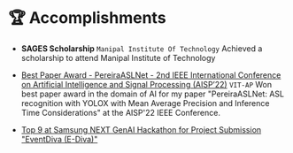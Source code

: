 # 🏆 Accomplishments

- **SAGES Scholarship** `Manipal Institute Of Technology`
  Achieved a scholarship to attend Manipal Institute of Technology

- [Best Paper Award - PereiraASLNet - 2nd IEEE International Conference on Artificial Intelligence and Signal Processing (AISP’22)](https://drive.google.com/file/d/1EHkD64vyqyrvIyTMu4LmrP0KcQS9gmdd) `VIT-AP`
  Won best paper award in the domain of AI for my paper "PereiraASLNet: ASL recognition with YOLOX with Mean Average Precision and Inference Time Considerations" at the AISP'22 IEEE Conference.

- [Top 9 at Samsung NEXT GenAI Hackathon for Project Submission "EventDiva (E-Diva)"](https://drive.google.com/file/d/14fN-BJ7WhmYvFH_gorwM0xWBWJdIuRjJ/view?usp=sharing)
